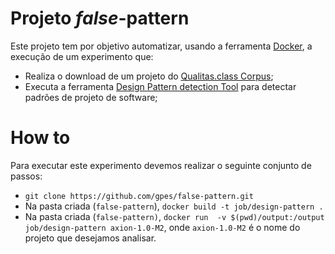 # Projeto **_false_-pattern**

Este projeto tem por objetivo automatizar, usando a ferramenta [Docker](https://www.docker.com/), a execução de um experimento que:
* Realiza o download de um projeto do [Qualitas.class Corpus](http://java.labsoft.dcc.ufmg.br/qualitas.class/index.html);
* Executa a ferramenta [Design Pattern detection Tool](http://users.encs.concordia.ca/~nikolaos/pattern_detection.html) para detectar padrões de projeto de software;

# How to

Para executar este experimento devemos realizar o seguinte conjunto de passos:
* `git clone https://github.com/gpes/false-pattern.git`
* Na pasta criada (`false-pattern`), `docker build -t job/design-pattern . `
* Na pasta criada (`false-pattern)`, `docker run  -v $(pwd)/output:/output job/design-pattern axion-1.0-M2`, onde `axion-1.0-M2` é o nome do projeto que desejamos analisar.
